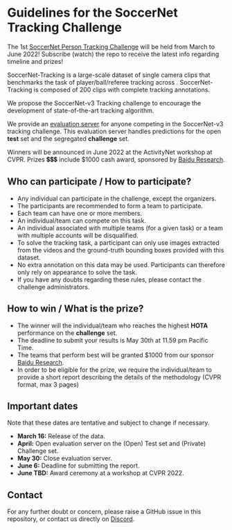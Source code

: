 # Guidelines for the SoccerNet Tracking Challenge

The 1st [SoccerNet Person Tracking Challenge]() will be held from March to June 2022!
Subscribe (watch) the repo to receive the latest info regarding timeline and prizes!

SoccerNet-Tracking is a large-scale dataset of single camera clips that benchmarks the task of player/ball/referee tracking across . 
SoccerNet-Tracking is composed of 200 clips with complete tracking annotations.

We propose the SoccerNet-v3 Tracking challenge to encourage the development of state-of-the-art tracking algorithm.

We provide an [evaluation server]() for anyone competing in the SoccerNet-v3 tracking challenge. 
This evaluation server handles predictions for the open **test** set and the segregated **challenge** set.

Winners will be announced in June 2022 at the ActivityNet workshop at CVPR. 
Prizes 💲💲💲 include $1000 cash award, sponsored by [Baidu Research](http://research.baidu.com/).


## Who can participate / How to participate?

 - Any individual can participate in the challenge, except the organizers.
 - The participants are recommended to form a team to participate.
 - Each team can have one or more members. 
 - An individual/team can compete on this task.
 - An individual associated with multiple teams (for a given task) or a team with multiple accounts will be disqualified.
 - To solve the tracking task, a participant can only use images extracted from the videos and the ground-truth bounding boxes provided with this dataset.
 - No extra annotation on this data may be used. Participants can therefore only rely on appearance to solve the task.
 - If you have any doubts regarding these rules, please contact the challenge administrators.


## How to win / What is the prize?

 - The winner will the individual/team who reaches the highest **HOTA** performance on the **challenge** set.
 - The deadline to submit your results is May 30th at 11.59 pm Pacific Time.
 - The teams that perform best will be granted $1000 from our sponsor [Baidu Research](http://research.baidu.com/).
 - In order to be eligible for the prize, we require the individual/team to provide a short report describing the details of the methodology (CVPR format, max 3 pages)


## Important dates

Note that these dates are tentative and subject to change if necessary.

 - **March 16:** Release of the data.
 - **April:** Open evaluation server on the (Open) Test set and (Private) Challenge set.
 - **May 30:** Close evaluation server.
 - **June 6:** Deadline for submitting the report.
 - **June TBD:** Award ceremony at a workshop at CVPR 2022.


## Contact

For any further doubt or concern, please raise a GitHub issue in this repository, or contact us directly on [Discord](https://discord.gg/SM8uHj9mkP).
